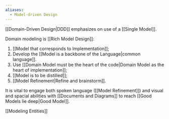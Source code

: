 ```yaml
---
aliases:
  - Model-driven Design
---
```

[[Domain-Driven Design|DDD]] emphasizes on use of a [[Single Model]].

Domain modeling is [[Rich Model Design]]:
1. [[Model that corresponds to Implementation]];
2. Develop the [[Model is a backbone of the Language|common language]].
3. Use [[Domain Model must be the heart of the code|Domain Model as the heart of implementation]];
4. [[Model is to be distilled]];
5. [[Model Refinement|Refine and brainstorm]].

It is vital to engage both spoken language ([[Model Refinement]]) and visual and spacial abilities with [[Documents and Diagrams]] to reach [[Good Models lie deep|Good Model]].

[[Modeling Entities]]
